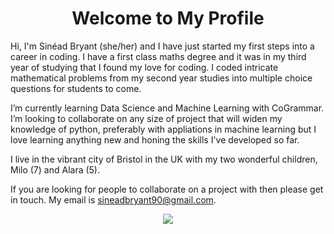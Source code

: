<h1 align="center">
Welcome to My Profile
</h1>
   
Hi, I'm Sinéad Bryant (she/her) and I have just started my first steps into a career in coding.
I have a first class maths degree and it was in my third year of studying that I found my love for coding.
I coded intricate mathematical problems from my second year studies into multiple choice questions for students to come.
 
I’m currently learning Data Science and Machine Learning with CoGrammar. I’m looking to collaborate on any size of project that will widen my knowledge of python, preferably with appliations in machine learning but I love learning anything new and honing the skills I've developed so far.

I live in the vibrant city of Bristol in the UK with my two wonderful children, Milo (7) and Alara (5).

If you are looking for people to collaborate on a project with then please get in touch. My email is sineadbryant90@gmail.com.

<p align="center">
<img src="https://media.giphy.com/media/CuuSHzuc0O166MRfjt/giphy.gif?cid=790b7611l9eqn76njkf2sxknvpc42zc7hg3kdsy93wz5nmuc&ep=v1_gifs_search&rid=giphy.gif&ct=g)" 
</p>

